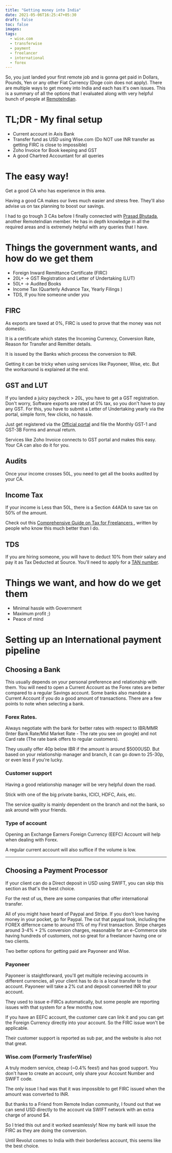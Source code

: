 ```yaml
---
title: "Getting money into India"
date: 2021-05-06T16:25:47+05:30
draft: false
toc: false
images:
tags:
  - wise.com
  - transferwise
  - payment
  - freelancer
  - international
  - forex
---
```


So, you just landed your first remote job and is gonna get paid in Dollars, Pounds, Yen or any other Fiat Currency (Doge coin does not apply).
There are multiple ways to get money into India and each has it's own issues. This is a summary of all the options that I evaluated along with very helpful bunch of people at [RemoteIndian](remoteindian.com).

# TL;DR - My final setup

- Current account in Axis Bank
- Transfer fund as USD using Wise.com (Do NOT use INR transfer as getting FIRC is close to impossible)
- Zoho Invoice for Book keeping and GST
- A good Chartred Accountant for all queries

# The easy way!

Get a good CA who has experience in this area.

Having a good CA makes our lives much easier and stress free. They'll also advise us on tax planning to boost our savings.

I had to go trough 3 CAs before I finally connected with [Prasad Bhutada](mailto:prasad.bhutada@bnbca.in), another RemoteIndian member. He has in depth knowledge in all the required areas and is extremely helpful with any queries that I have.

# Things the government wants, and how do we get them

- Foreign Inward Remittance Certificate (FIRC)
- 20L+ -> GST Registration and Letter of Undertaking (LUT)
- 50L+ -> Audited Books
- Income Tax (Quarterly Advance Tax, Yearly Filings )
- TDS, If you hire someone under you

## FIRC

As exports are taxed at 0%, FIRC is used to prove that the money was not domestic.

It is a certificate which states the Incoming Currency, Conversion Rate, Reason for Transfer and Remitter details.

It is issued by the Banks which process the conversion to INR.

Getting it can be tricky when using services like Payoneer, Wise, etc. But the workaround is explained at the end.

## GST and LUT

If you landed a juicy paycheck > 20L, you have to get a GST registration. Don't worry, Software exports are rated at 0%
tax, so you don't have to pay any GST. For this, you have to submit a Letter of Undertaking yearly via the portal, simple form, few clicks, no hassle.

Just get registered via the [Official portal](gst.gov.in) and file the Monthly GST-1 and GST-3B Forms and annual return.

Services like Zoho Invoice connects to GST portal and makes this easy. Your CA can also do it for you.

## Audits

Once your income crosses 50L, you need to get all the books audited by your CA.

## Income Tax

If your income is Less than 50L, there is a Section 44ADA to save tax on 50% of the amount.

Check out this [ Comprehensive Guide on Tax for Freelancers
](https://www.thegalacticadvisors.com/post/comprehensive-guide-on-tax-for-freelancers), written by people who know this much better than I do.

## TDS

If you are hiring someone, you will have to deduct 10% from their salary and pay it as Tax Deducted at Source.
You'll need to apply for a [TAN number](https://www.tin-nsdl.com/services/tan/tan-introduction.html).

# Things we want, and how do we get them

- Minimal hassle with Government
- Maximum profit ;)
- Peace of mind

# Setting up an International payment pipeline

## Choosing a Bank

This usually depends on your personal preference and relationship with them.
You will need to open a Current Account as the Forex rates are better compared to a regular Savings account. Some banks also mandate a Current Account if you do a good amount of transactions.
There are a few points to note when selecting a bank.

### Forex Rates.

Always negotiate with the bank for better rates with respect to IBR/MMR (Inter Bank Rate/Mid Market Rate - The rate you see on google) and not Card rate (The rate bank offers to regular customers).

They usually offer 40p below IBR if the amount is around $5000USD. But based on your relationship manager and branch, it can go down to 25-30p, or even less if you're lucky.

### Customer support

Having a good relationship manager will be very helpful down the road.

Stick with one of the big private banks, ICICI, HDFC, Axis, etc.

The service quality is mainly dependent on the branch and not the bank, so ask around with your friends.

### Type of account

Opening an Exchange Earners Foreign Currency (EEFC) Account will help when dealing with Forex.

A regular current account will also suffice if the volume is low.

---

## Choosing a Payment Processor

If your client can do a Direct deposit in USD using SWIFT, you can skip this section as that's the best choice.

For the rest of us, there are some companies that offer international transfer.

All of you might have heard of Paypal and Stripe. If you don't love having money in your pocket, go for Paypal. The cut that paypal took, including the FOREX differnce came to around 11% of my First transaction.
Stripe charges around 3-4% + 2% conversion charges, reasonable for an e-Commerce site having hundreds of customers, not so great for a freelancer having one or two clients.

Two better options for getting paid are Payoneer and Wise.

### Payoneer

Payoneer is staightforward, you'll get multiple recieving accounts in different currencies, all your client has to do is a local transfer to that account. Payoneer will take a 2% cut and deposit converted INR to your account.

They used to issue e-FIRCs automatically, but some people are reporting issues with that system for a few months now.

If you have an EEFC account, the customer care can link it and you can get the Foreign Currency directly into your account. So the FIRC issue won't be applicable.

Their customer support is reported as sub par, and the website is also not that great.

### Wise.com (Formerly TrasferWise)

A truly modern service, cheap (~0.4% fees!) and has good support. You don't have to create an account, only share your Account Number and SWIFT code.

The only issue I had was that it was impossible to get FIRC issued when the amount was converted to INR.

But thanks to a Friend from Remote Indian community, I found out that we can send USD directly to the account via SWIFT network with an extra charge of around $4.

So I tried this out and it worked seamlessly! Now my bank will issue the FIRC as they are doing the conversion.

Until Revolut comes to India with their borderless account, this seems like the best choice.
